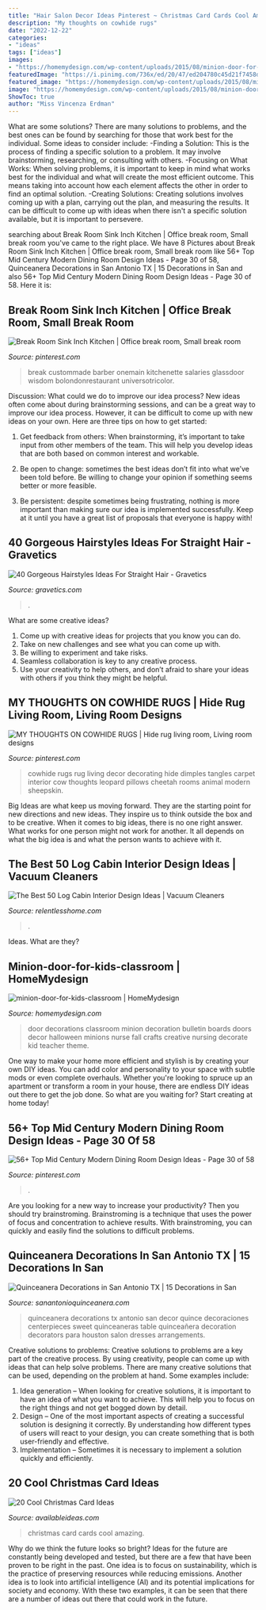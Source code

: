 ```yaml
---
title: "Hair Salon Decor Ideas Pinterest ~ Christmas Card Cards Cool Amazing"
description: "My thoughts on cowhide rugs"
date: "2022-12-22"
categories:
- "ideas"
tags: ["ideas"]
images:
- "https://homemydesign.com/wp-content/uploads/2015/08/minion-door-for-kids-classroom.jpg"
featuredImage: "https://i.pinimg.com/736x/ed/20/47/ed204780c45d21f7458d8c1ef268d76a.jpg"
featured_image: "https://homemydesign.com/wp-content/uploads/2015/08/minion-door-for-kids-classroom.jpg"
image: "https://homemydesign.com/wp-content/uploads/2015/08/minion-door-for-kids-classroom.jpg"
ShowToc: true
author: "Miss Vincenza Erdman"
---
```



What are some solutions?
There are many solutions to problems, and the best ones can be found by searching for those that work best for the individual. Some ideas to consider include: 
-Finding a Solution: This is the process of finding a specific solution to a problem. It may involve brainstorming, researching, or consulting with others. 
-Focusing on What Works: When solving problems, it is important to keep in mind what works best for the individual and what will create the most efficient outcome. This means taking into account how each element affects the other in order to find an optimal solution. 
-Creating Solutions: Creating solutions involves coming up with a plan, carrying out the plan, and measuring the results. It can be difficult to come up with ideas when there isn't a specific solution available, but it is important to persevere.

	

		
searching about Break Room Sink Inch Kitchen | Office break room, Small break room you've came to the right place. We have 8 Pictures about Break Room Sink Inch Kitchen | Office break room, Small break room like 56+ Top Mid Century Modern Dining Room Design Ideas - Page 30 of 58, Quinceanera Decorations in San Antonio TX | 15 Decorations in San and also 56+ Top Mid Century Modern Dining Room Design Ideas - Page 30 of 58. Here it is:
		
    
## Break Room Sink Inch Kitchen | Office Break Room, Small Break Room

<img loading=lazy src="https://i.pinimg.com/736x/a3/84/c3/a384c32027989397ea0a6a1efd09c685.jpg" onerror="this.onerror=null;this.src='https://tse4.mm.bing.net/th?id=OIP.s5Oyf68_7f0RMCGcOVTwugHaLH&amp;pid=15.1';" alt="Break Room Sink Inch Kitchen | Office break room, Small break room">

_Source: pinterest.com_

>break custommade barber onemain kitchenette salaries glassdoor wisdom bolondonrestaurant universotricolor. 

	

Discussion: What could we do to improve our idea process?
New ideas often come about during brainstorming sessions, and can be a great way to improve our idea process. However, it can be difficult to come up with new ideas on your own. Here are three tips on how to get started:
1. Get feedback from others: When brainstorming, it’s important to take input from other members of the team. This will help you develop ideas that are both based on common interest and workable.

2. Be open to change: sometimes the best ideas don’t fit into what we’ve been told before. Be willing to change your opinion if something seems better or more feasible.

3. Be persistent: despite sometimes being frustrating, nothing is more important than making sure our idea is implemented successfully. Keep at it until you have a great list of proposals that everyone is happy with!

    
## 40 Gorgeous Hairstyles Ideas For Straight Hair - Gravetics

<img loading=lazy src="https://www.gravetics.com/wp-content/uploads/2017/01/Rihanna’s-Straight-Hairstyles.jpg" onerror="this.onerror=null;this.src='https://tse4.mm.bing.net/th?id=OIP.wfzsBW2lrAjv85W9or8zhwHaJ3&amp;pid=15.1';" alt="40 Gorgeous Hairstyles Ideas For Straight Hair - Gravetics">

_Source: gravetics.com_

>. 

	

What are some creative ideas?
1. Come up with creative ideas for projects that you know you can do.
2. Take on new challenges and see what you can come up with. 
3. Be willing to experiment and take risks. 
4. Seamless collaboration is key to any creative process. 
5. Use your creativity to help others, and don’t afraid to share your ideas with others if you think they might be helpful.

    
## MY THOUGHTS ON COWHIDE RUGS | Hide Rug Living Room, Living Room Designs

<img loading=lazy src="https://i.pinimg.com/736x/fc/73/9c/fc739c3f2a291ba0720ce1230dd648dd--cowhide-rugs-homes.jpg" onerror="this.onerror=null;this.src='https://tse3.mm.bing.net/th?id=OIP.w0ChmGaTIP6hyxiIc7_VYAHaLH&amp;pid=15.1';" alt="MY THOUGHTS ON COWHIDE RUGS | Hide rug living room, Living room designs">

_Source: pinterest.com_

>cowhide rugs rug living decor decorating hide dimples tangles carpet interior cow thoughts leopard pillows cheetah rooms animal modern sheepskin. 

	

Big Ideas are what keep us moving forward. They are the starting point for new directions and new ideas. They inspire us to think outside the box and to be creative. When it comes to big ideas, there is no one right answer. What works for one person might not work for another. It all depends on what the big idea is and what the person wants to achieve with it.

    
## The Best 50 Log Cabin Interior Design Ideas | Vacuum Cleaners

<img loading=lazy src="http://relentlesshome.com/wp-content/uploads/2019/11/Log-Cabin-Interior-Design-Ideas7.jpg" onerror="this.onerror=null;this.src='https://tse2.mm.bing.net/th?id=OIP.Ix0yDGx9Xn8zKnLcqYgSBQHaLH&amp;pid=15.1';" alt="The Best 50 Log Cabin Interior Design Ideas | Vacuum Cleaners">

_Source: relentlesshome.com_

>. 

	

Ideas. What are they?

    
## Minion-door-for-kids-classroom | HomeMydesign

<img loading=lazy src="https://homemydesign.com/wp-content/uploads/2015/08/minion-door-for-kids-classroom.jpg" onerror="this.onerror=null;this.src='https://tse1.mm.bing.net/th?id=OIP.aHCddUBqtt42CdfJ5_ud9AHaJ4&amp;pid=15.1';" alt="minion-door-for-kids-classroom | HomeMydesign">

_Source: homemydesign.com_

>door decorations classroom minion decoration bulletin boards doors decor halloween minions nurse fall crafts creative nursing decorate kid teacher theme. 

	

One way to make your home more efficient and stylish is by creating your own DIY ideas. You can add color and personality to your space with subtle mods or even complete overhauls. Whether you're looking to spruce up an apartment or transform a room in your house, there are endless DIY ideas out there to get the job done. So what are you waiting for? Start creating at home today!

    
## 56+ Top Mid Century Modern Dining Room Design Ideas - Page 30 Of 58

<img loading=lazy src="https://i.pinimg.com/736x/ed/20/47/ed204780c45d21f7458d8c1ef268d76a.jpg" onerror="this.onerror=null;this.src='https://tse1.mm.bing.net/th?id=OIP.B6BxVjUNbeTgViq-I4Zi8QHaLI&amp;pid=15.1';" alt="56+ Top Mid Century Modern Dining Room Design Ideas - Page 30 of 58">

_Source: pinterest.com_

>. 

	

Are you looking for a new way to increase your productivity? Then you should try brainstroming. Brainstroming is a technique that uses the power of focus and concentration to achieve results. With brainstroming, you can quickly and easily find the solutions to difficult problems.

    
## Quinceanera Decorations In San Antonio TX | 15 Decorations In San

<img loading=lazy src="https://www.sanantonioquinceanera.com/sites/default/files/attach/decorations2.jpg" onerror="this.onerror=null;this.src='https://tse4.mm.bing.net/th?id=OIP.HTuKQrILaD6ObeqZLkiQawHaJ4&amp;pid=15.1';" alt="Quinceanera Decorations in San Antonio TX | 15 Decorations in San">

_Source: sanantonioquinceanera.com_

>quinceanera decorations tx antonio san decor quince decoraciones centerpieces sweet quinceaneras table quinceañera decoration decorators para houston salon dresses arrangements. 

	

Creative solutions to problems:
Creative solutions to problems are a key part of the creative process. By using creativity, people can come up with ideas that can help solve problems. There are many creative solutions that can be used, depending on the problem at hand. Some examples include:
1. Idea generation – When looking for creative solutions, it is important to have an idea of what you want to achieve. This will help you to focus on the right things and not get bogged down by detail.
2. Design – One of the most important aspects of creating a successful solution is designing it correctly. By understanding how different types of users will react to your design, you can create something that is both user-friendly and effective.
3. Implementation – Sometimes it is necessary to implement a solution quickly and efficiently.

    
## 20 Cool Christmas Card Ideas

<img loading=lazy src="http://availableideas.com/wp-content/uploads/2015/11/Christmas-Card-Inspirations-1.jpg" onerror="this.onerror=null;this.src='https://tse1.mm.bing.net/th?id=OIP.KEWejazCiDzPzAE6jdkd3gHaFj&amp;pid=15.1';" alt="20 Cool Christmas Card Ideas">

_Source: availableideas.com_

>christmas card cards cool amazing. 

	

Why do we think the future looks so bright?
Ideas for the future are constantly being developed and tested, but there are a few that have been proven to be right in the past. One idea is to focus on sustainability, which is the practice of preserving resources while reducing emissions. Another idea is to look into artificial intelligence (AI) and its potential implications for society and economy. With these two examples, it can be seen that there are a number of ideas out there that could work in the future.

